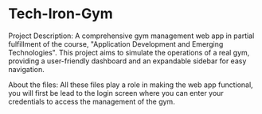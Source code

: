 # Tech-Iron-Gym
Project Description: A comprehensive gym management web app in partial fulfillment of the course, "Application Development and Emerging Technologies".  This project aims to simulate the operations of a real gym, providing a user-friendly dashboard and an expandable sidebar for easy navigation.

About the files:
All these files play a role in making the web app functional, you will first be lead to the login screen where you can enter your credentials to access the management of the gym. 
